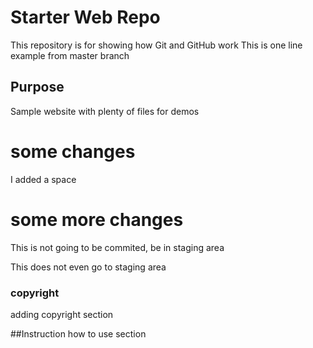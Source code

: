 # Starter Web Repo

This repository is for showing how Git and GitHub work
This is one line example from master branch

## Purpose

Sample website with plenty of files for demos

# some changes

I added a space

# some more changes
This is not going to be commited, be in staging area

This does not even go to staging area

### copyright
adding copyright section

##Instruction
how to use section 